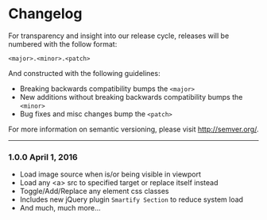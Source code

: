 Changelog
=========

For transparency and insight into our release cycle, releases will be numbered 
with the follow format:

`<major>.<minor>.<patch>`

And constructed with the following guidelines:

* Breaking backwards compatibility bumps the `<major>`
* New additions without breaking backwards compatibility bumps the `<minor>`
* Bug fixes and misc changes bump the `<patch>`

For more information on semantic versioning, please visit http://semver.org/.

---

### 1.0.0 April 1, 2016

* Load image source when is/or being visible in viewport
* Load any &lt;a&gt; src to specified target or replace itself instead
* Toggle/Add/Replace any element css classes
* Includes new jQuery plugin `Smartify Section` to reduce system load
* And much, much more...
